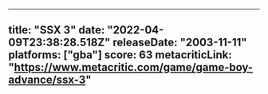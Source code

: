 
---
title: "SSX 3"
date: "2022-04-09T23:38:28.518Z"
releaseDate: "2003-11-11"
platforms: ["gba"]
score: 63
metacriticLink: "https://www.metacritic.com/game/game-boy-advance/ssx-3"
---
